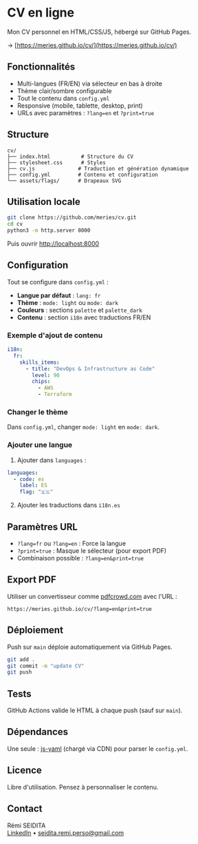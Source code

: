 # CV en ligne

Mon CV personnel en HTML/CSS/JS, hébergé sur GitHub Pages.

→ [https://meries.github.io/cv/](https://meries.github.io/cv/)

## Fonctionnalités

- Multi-langues (FR/EN) via sélecteur en bas à droite
- Thème clair/sombre configurable
- Tout le contenu dans `config.yml`
- Responsive (mobile, tablette, desktop, print)
- URLs avec paramètres : `?lang=en` et `?print=true`

## Structure

```
cv/
├── index.html          # Structure du CV
├── stylesheet.css      # Styles
├── cv.js              # Traduction et génération dynamique
├── config.yml         # Contenu et configuration
└── assets/flags/      # Drapeaux SVG
```

## Utilisation locale

```bash
git clone https://github.com/meries/cv.git
cd cv
python3 -m http.server 8000
```

Puis ouvrir [http://localhost:8000](http://localhost:8000)

## Configuration

Tout se configure dans `config.yml` :

- **Langue par défaut** : `lang: fr`
- **Thème** : `mode: light` ou `mode: dark`
- **Couleurs** : sections `palette` et `palette_dark`
- **Contenu** : section `i18n` avec traductions FR/EN

### Exemple d'ajout de contenu

```yaml
i18n:
  fr:
    skills_items:
      - title: "DevOps & Infrastructure as Code"
        level: 90
        chips:
          - AWS
          - Terraform
```

### Changer le thème

Dans `config.yml`, changer `mode: light` en `mode: dark`.

### Ajouter une langue

1. Ajouter dans `languages` :
```yaml
languages:
  - code: es
    label: ES
    flag: "🇪🇸"
```

2. Ajouter les traductions dans `i18n.es`

## Paramètres URL

- `?lang=fr` ou `?lang=en` : Force la langue
- `?print=true` : Masque le sélecteur (pour export PDF)
- Combinaison possible : `?lang=en&print=true`

## Export PDF

Utiliser un convertisseur comme [pdfcrowd.com](https://pdfcrowd.com) avec l'URL :
```
https://meries.github.io/cv/?lang=en&print=true
```

## Déploiement

Push sur `main` déploie automatiquement via GitHub Pages.

```bash
git add .
git commit -m "update CV"
git push
```

## Tests

GitHub Actions valide le HTML à chaque push (sauf sur `main`).

## Dépendances

Une seule : [js-yaml](https://github.com/nodeca/js-yaml) (chargé via CDN) pour parser le `config.yml`.

## Licence

Libre d'utilisation. Pensez à personnaliser le contenu.

## Contact

Rémi SEIDITA  
[LinkedIn](https://www.linkedin.com/in/remi-seidita-40b38915a) • seidita.remi.perso@gmail.com